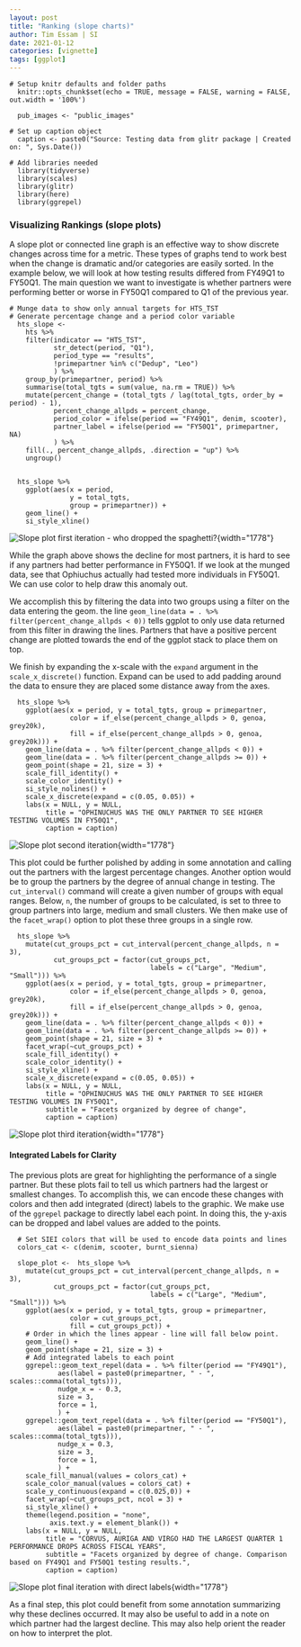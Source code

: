 ```yaml
---
layout: post
title: "Ranking (slope charts)"
author: Tim Essam | SI
date: 2021-01-12
categories: [vignette]
tags: [ggplot]
---
```


```{r}
# Setup knitr defaults and folder paths
  knitr::opts_chunk$set(echo = TRUE, message = FALSE, warning = FALSE, out.width = '100%')
  
  pub_images <- "public_images"

# Set up caption object
  caption <- paste0("Source: Testing data from glitr package | Created on: ", Sys.Date())
  
# Add libraries needed
  library(tidyverse)
  library(scales)
  library(glitr)
  library(here)
  library(ggrepel)
```

### Visualizing Rankings (slope plots)

A slope plot or connected line graph is an effective way to show discrete changes across time for a metric. These types of graphs tend to work best when the change is dramatic and/or categories are easily sorted. In the example below, we will look at how testing results differed from FY49Q1 to FY50Q1. The main question we want to investigate is whether partners were performing better or worse in FY50Q1 compared to Q1 of the previous year.

```{r}
# Munge data to show only annual targets for HTS_TST
# Generate percentage change and a period color variable
  hts_slope <- 
    hts %>% 
    filter(indicator == "HTS_TST", 
           str_detect(period, "Q1"),
           period_type == "results", 
           !primepartner %in% c("Dedup", "Leo")
           ) %>% 
    group_by(primepartner, period) %>%
    summarise(total_tgts = sum(value, na.rm = TRUE)) %>% 
    mutate(percent_change = (total_tgts / lag(total_tgts, order_by = period) - 1),
           percent_change_allpds = percent_change,
           period_color = ifelse(period == "FY49Q1", denim, scooter), 
           partner_label = ifelse(period == "FY50Q1", primepartner, NA)
           ) %>% 
    fill(., percent_change_allpds, .direction = "up") %>% 
    ungroup() 

    
  hts_slope %>% 
    ggplot(aes(x = period, 
               y = total_tgts, 
               group = primepartner)) +
    geom_line() +
    si_style_xline()
```

![*Slope plot first iteration - who dropped the spaghetti?*](https://github.com/USAID-OHA-SI/pretty_in_grey40K/raw/main/examples/images/slope_plot_1.png "slope plot first iteration"){width="1778"}

While the graph above shows the decline for most partners, it is hard to see if any partners had better performance in FY50Q1. If we look at the munged data, see that Ophiuchus actually had tested more individuals in FY50Q1. We can use color to help draw this anomaly out.

We accomplish this by filtering the data into two groups using a filter on the data entering the geom. the line `geom_line(data = . %>% filter(percent_change_allpds < 0))` tells ggplot to only use data returned from this filter in drawing the lines. Partners that have a positive percent change are plotted towards the end of the ggplot stack to place them on top.

We finish by expanding the x-scale with the `expand` argument in the `scale_x_discrete()` function. Expand can be used to add padding around the data to ensure they are placed some distance away from the axes.

```{r}
  hts_slope %>% 
    ggplot(aes(x = period, y = total_tgts, group = primepartner,
               color = if_else(percent_change_allpds > 0, genoa, grey20k),
               fill = if_else(percent_change_allpds > 0, genoa, grey20k))) +
    geom_line(data = . %>% filter(percent_change_allpds < 0)) +
    geom_line(data = . %>% filter(percent_change_allpds >= 0)) +
    geom_point(shape = 21, size = 3) +
    scale_fill_identity() +
    scale_color_identity() +
    si_style_nolines() +
    scale_x_discrete(expand = c(0.05, 0.05)) +
    labs(x = NULL, y = NULL,
         title = "OPHINUCHUS WAS THE ONLY PARTNER TO SEE HIGHER TESTING VOLUMES IN FY50Q1",
         caption = caption)
```

![Slope plot second iteration](https://github.com/USAID-OHA-SI/pretty_in_grey40K/raw/main/examples/images/slope_plot_2.png "slope plot second iteration"){width="1778"}

This plot could be further polished by adding in some annotation and calling out the partners with the largest percentage changes. Another option would be to group the partners by the degree of annual change in testing. The `cut_interval()` command will create a given number of groups with equal ranges. Below, `n`, the number of groups to be calculated, is set to three to group partners into large, medium and small clusters. We then make use of the `facet_wrap()` option to plot these three groups in a single row.

```{r}
  hts_slope %>% 
    mutate(cut_groups_pct = cut_interval(percent_change_allpds, n = 3),
           cut_groups_pct = factor(cut_groups_pct, 
                                   labels = c("Large", "Medium", "Small"))) %>% 
    ggplot(aes(x = period, y = total_tgts, group = primepartner,
               color = if_else(percent_change_allpds > 0, genoa, grey20k),
               fill = if_else(percent_change_allpds > 0, genoa, grey20k))) +
    geom_line(data = . %>% filter(percent_change_allpds < 0)) +
    geom_line(data = . %>% filter(percent_change_allpds >= 0)) +
    geom_point(shape = 21, size = 3) +
    facet_wrap(~cut_groups_pct) +
    scale_fill_identity() +
    scale_color_identity() +
    si_style_xline() +
    scale_x_discrete(expand = c(0.05, 0.05)) +
    labs(x = NULL, y = NULL,
         title = "OPHINUCHUS WAS THE ONLY PARTNER TO SEE HIGHER TESTING VOLUMES IN FY50Q1",
         subtitle = "Facets organized by degree of change",
         caption = caption)
```

![Slope plot third iteration](https://github.com/USAID-OHA-SI/pretty_in_grey40K/raw/main/examples/images/slope_plot_3.png "slope plot third iteration"){width="1778"}

#### Integrated Labels for Clarity

The previous plots are great for highlighting the performance of a single partner. But these plots fail to tell us which partners had the largest or smallest changes. To accomplish this, we can encode these changes with colors and then add integrated (direct) labels to the graphic. We make use of the `ggrepel` package to directly label each point. In doing this, the y-axis can be dropped and label values are added to the points.

```{r}
  # Set SIEI colors that will be used to encode data points and lines
  colors_cat <- c(denim, scooter, burnt_sienna)

  slope_plot <-  hts_slope %>% 
    mutate(cut_groups_pct = cut_interval(percent_change_allpds, n = 3),
           cut_groups_pct = factor(cut_groups_pct, 
                                   labels = c("Large", "Medium", "Small"))) %>% 
    ggplot(aes(x = period, y = total_tgts, group = primepartner,
               color = cut_groups_pct,
               fill = cut_groups_pct)) +
    # Order in which the lines appear - line will fall below point.
    geom_line() +
    geom_point(shape = 21, size = 3) +
    # Add integrated labels to each point
    ggrepel::geom_text_repel(data = . %>% filter(period == "FY49Q1"), 
            aes(label = paste0(primepartner, " - ", scales::comma(total_tgts))), 
            nudge_x = - 0.3,
            size = 3,
            force = 1,
            ) +
    ggrepel::geom_text_repel(data = . %>% filter(period == "FY50Q1"), 
            aes(label = paste0(primepartner, " - ", scales::comma(total_tgts))), 
            nudge_x = 0.3,
            size = 3, 
            force = 1,
            ) +
    scale_fill_manual(values = colors_cat) +
    scale_color_manual(values = colors_cat) +
    scale_y_continuous(expand = c(0.025,0)) +
    facet_wrap(~cut_groups_pct, ncol = 3) +
    si_style_xline() +
    theme(legend.position = "none",
          axis.text.y = element_blank()) + 
    labs(x = NULL, y = NULL,
         title = "CORVUS, AURIGA AND VIRGO HAD THE LARGEST QUARTER 1 PERFORMANCE DROPS ACROSS FISCAL YEARS",
         subtitle = "Facets organized by degree of change. Comparison based on FY49Q1 and FY50Q1 testing results.",
         caption = caption)

```

![Slope plot final iteration with direct labels](https://github.com/USAID-OHA-SI/pretty_in_grey40K/raw/main/examples/images/slope_plot_labeled.png "Slope plot final iteration with direct labels"){width="1778"}

As a final step, this plot could benefit from some annotation summarizing why these declines occurred. It may also be useful to add in a note on which partner had the largest decline. This may also help orient the reader on how to interpret the plot.
